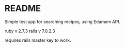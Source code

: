 # README

Simple test app for searching recipes, using Edamam API.

ruby v 2.7.3
rails v 7.0.2.3

requires rails master key to work.
